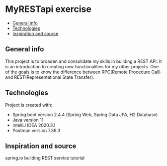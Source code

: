 # MyRESTapi exercise
* [General info](#general-info)
* [Technologies](#technologies)
* [Inspiration and source](#inspiration-and-source)

## General info
This project is to broaden and consolidate my skills in building a REST API.
It is an introduction to creating new functionalities for my other projects.
One of the goals is to know the difference between RPC(Remote Procedure Call) and REST(Representational State Transfer).

## Technologies
Project is created with:
* Spring boot version 2.4.4 (Spring Web, Spring Data JPA, H2 Database)
* Java version 11
* IntelliJ IDEA 2020.3.1
* Postman version 7.36.3

## Inspiration and source
spring.io building REST service tutorial 
